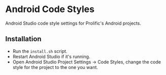 Android Code Styles
================

Android Studio code style settings for Prolific's Android projects.


Installation
------------

 * Run the `install.sh` script.
 * Restart Android Studio if it's running.
 * Open Android Studio Project Settings -> Code Styles, change the code style for the
   project to the one you want.
